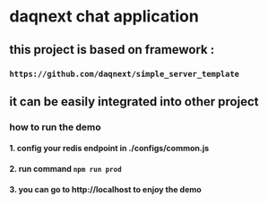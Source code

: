 # daqnext chat application

## this project is based on framework :
###  ```https://github.com/daqnext/simple_server_template```
## it can be easily integrated into other project

### how to run the demo
#### 1. config your redis endpoint in ./configs/common.js
#### 2. run command ```npm run prod ```
#### 3. you can go to http://localhost to enjoy the demo


